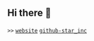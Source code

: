 ## Hi there 👋

`>>`
[`website`](https://anginger.startw.cf/)
[`github-star_inc`](https://github.com/star-inc)
